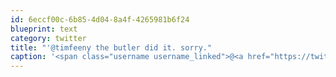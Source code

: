 ```yaml
---
id: 6eccf00c-6b85-4d04-8a4f-4265981b6f24
blueprint: text
category: twitter
title: "'@timfeeny the butler did it. sorry."
caption: '<span class="username username_linked">@<a href="https://twitter.com/timfeeny" title="Tim Feeny">timfeeny</a></span> the butler did it. sorry.'
---
```

